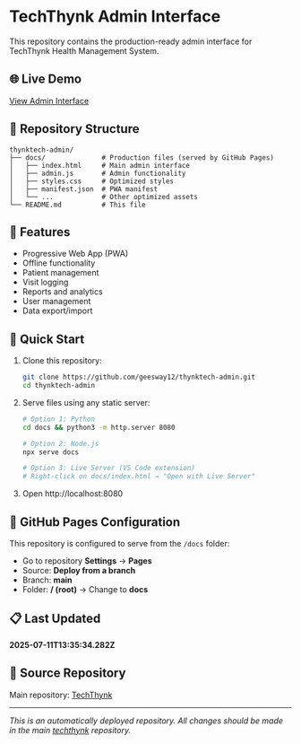 # TechThynk Admin Interface

This repository contains the production-ready admin interface for TechThynk Health Management System.

## 🌐 Live Demo
[View Admin Interface](https://geesway12.github.io/thynktech-admin/)

## 📁 Repository Structure
```
thynktech-admin/
├── docs/              # Production files (served by GitHub Pages)
│   ├── index.html     # Main admin interface
│   ├── admin.js       # Admin functionality
│   ├── styles.css     # Optimized styles
│   ├── manifest.json  # PWA manifest
│   └── ...            # Other optimized assets
└── README.md          # This file
```

## 📱 Features
- Progressive Web App (PWA)
- Offline functionality
- Patient management
- Visit logging
- Reports and analytics
- User management
- Data export/import

## 🚀 Quick Start
1. Clone this repository:
   ```bash
   git clone https://github.com/geesway12/thynktech-admin.git
   cd thynktech-admin
   ```

2. Serve files using any static server:
   ```bash
   # Option 1: Python
   cd docs && python3 -m http.server 8080
   
   # Option 2: Node.js
   npx serve docs
   
   # Option 3: Live Server (VS Code extension)
   # Right-click on docs/index.html → "Open with Live Server"
   ```

3. Open http://localhost:8080

## 🔧 GitHub Pages Configuration
This repository is configured to serve from the `/docs` folder:
- Go to repository **Settings** → **Pages**
- Source: **Deploy from a branch**
- Branch: **main**
- Folder: **/ (root)** → Change to **docs**

## 📋 Last Updated
**2025-07-11T13:35:34.282Z**

## 🔗 Source Repository
Main repository: [TechThynk](https://github.com/geesway12/techthynk)

---
*This is an automatically deployed repository. All changes should be made in the main [techthynk](https://github.com/geesway12/techthynk) repository.*
